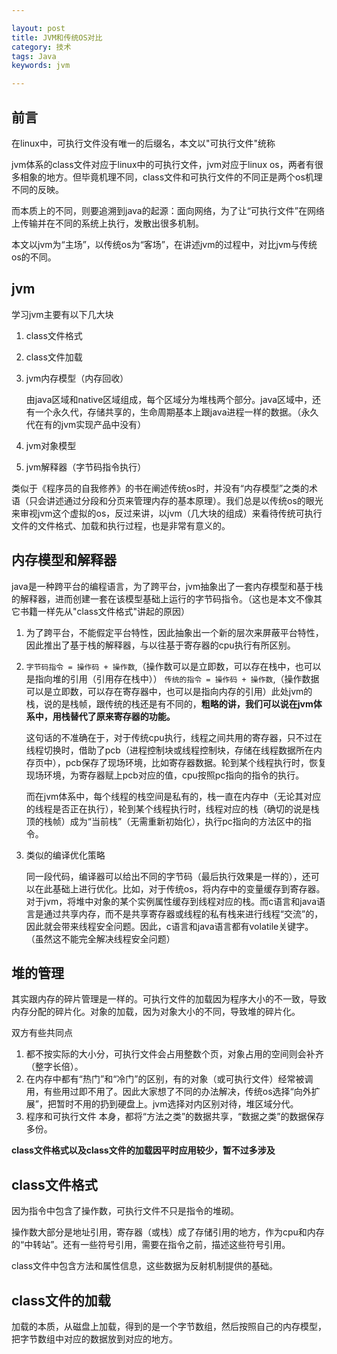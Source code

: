 ```yaml
---

layout: post
title: JVM和传统OS对比
category: 技术
tags: Java
keywords: jvm

---
```


## 前言

在linux中，可执行文件没有唯一的后缀名，本文以"可执行文件"统称 

jvm体系的class文件对应于linux中的可执行文件，jvm对应于linux os，两者有很多相象的地方。但毕竟机理不同，class文件和可执行文件的不同正是两个os机理不同的反映。

而本质上的不同，则要追溯到java的起源：面向网络，为了让“可执行文件”在网络上传输并在不同的系统上执行，发散出很多机制。

本文以jvm为“主场”，以传统os为“客场”，在讲述jvm的过程中，对比jvm与传统os的不同。

## jvm 

学习jvm主要有以下几大块

1. class文件格式
2. class文件加载
3. jvm内存模型（内存回收）

    由java区域和native区域组成，每个区域分为堆栈两个部分。java区域中，还有一个永久代，存储共享的，生命周期基本上跟java进程一样的数据。（永久代在有的jvm实现产品中没有）   
    
4. jvm对象模型 
5. jvm解释器（字节码指令执行）


类似于《程序员的自我修养》的书在阐述传统os时，并没有“内存模型”之类的术语（只会讲述通过分段和分页来管理内存的基本原理）。我们总是以传统os的眼光来审视jvm这个虚拟的os，反过来讲，以jvm（几大块的组成）来看待传统可执行文件的文件格式、加载和执行过程，也是非常有意义的。

## 内存模型和解释器

java是一种跨平台的编程语言，为了跨平台，jvm抽象出了一套内存模型和基于栈的解释器，进而创建一套在该模型基础上运行的字节码指令。（这也是本文不像其它书籍一样先从"class文件格式"讲起的原因）

1. 为了跨平台，不能假定平台特性，因此抽象出一个新的层次来屏蔽平台特性，因此推出了基于栈的解释器，与以往基于寄存器的cpu执行有所区别。

2. `字节码指令 = 操作码 + 操作数`,（操作数可以是立即数，可以存在栈中，也可以是指向堆的引用（引用存在栈中）） `传统的指令 = 操作码 + 操作数`,（操作数据可以是立即数，可以存在寄存器中，也可以是指向内存的引用）此处jvm的栈，说的是栈帧，跟传统的栈还是有不同的，**粗略的讲，我们可以说在jvm体系中，用栈替代了原来寄存器的功能。**

    这句话的不准确在于，对于传统cpu执行，线程之间共用的寄存器，只不过在线程切换时，借助了pcb（进程控制块或线程控制块，存储在线程数据所在内存页中），pcb保存了现场环境，比如寄存器数据。轮到某个线程执行时，恢复现场环境，为寄存器赋上pcb对应的值，cpu按照pc指向的指令的执行。
    
    而在jvm体系中，每个线程的栈空间是私有的，栈一直在内存中（无论其对应的线程是否正在执行），轮到某个线程执行时，线程对应的栈（确切的说是栈顶的栈帧）成为“当前栈”（无需重新初始化），执行pc指向的方法区中的指令。
    
3. 类似的编译优化策略

    同一段代码，编译器可以给出不同的字节码（最后执行效果是一样的），还可以在此基础上进行优化。比如，对于传统os，将内存中的变量缓存到寄存器。对于jvm，将堆中对象的某个实例属性缓存到线程对应的栈。而c语言和java语言是通过共享内存，而不是共享寄存器或线程的私有栈来进行线程“交流”的，因此就会带来线程安全问题。因此，c语言和java语言都有volatile关键字。（虽然这不能完全解决线程安全问题）


## 堆的管理

其实跟内存的碎片管理是一样的。可执行文件的加载因为程序大小的不一致，导致内存分配的碎片化。对象的加载，因为对象大小的不同，导致堆的碎片化。

双方有些共同点

1. 都不按实际的大小分，可执行文件会占用整数个页，对象占用的空间则会补齐（整字长倍）。
2. 在内存中都有“热门”和“冷门”的区别，有的对象（或可执行文件）经常被调用，有些用过即不用了。因此大家想了不同的办法解决，传统os选择“向外扩展”，把暂时不用的扔到硬盘上。jvm选择对内区别对待，堆区域分代。
3. 程序和可执行文件  本身，都将“方法之类”的数据共享，“数据之类”的数据保存多份。


**class文件格式以及class文件的加载因平时应用较少，暂不过多涉及**

## class文件格式

因为指令中包含了操作数，可执行文件不只是指令的堆砌。

操作数大部分是地址引用，寄存器（或栈）成了存储引用的地方，作为cpu和内存的“中转站”。还有一些符号引用，需要在指令之前，描述这些符号引用。

class文件中包含方法和属性信息，这些数据为反射机制提供的基础。

## class文件的加载

加载的本质，从磁盘上加载，得到的是一个字节数组，然后按照自己的内存模型，把字节数组中对应的数据放到对应的地方。






